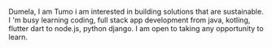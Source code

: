 Dumela, I am Tumo
i am interested in building solutions that are sustainable.
I 'm busy learning coding, full stack app development from java, kotling, flutter dart to node.js, python django.
I am open to taking any opportunity to learn.


<!---
tumoresm/tumoresm is a ✨ special ✨ repository because its `README.md` (this file) appears on your GitHub profile.
You can click the Preview link to take a look at your changes.
--->
